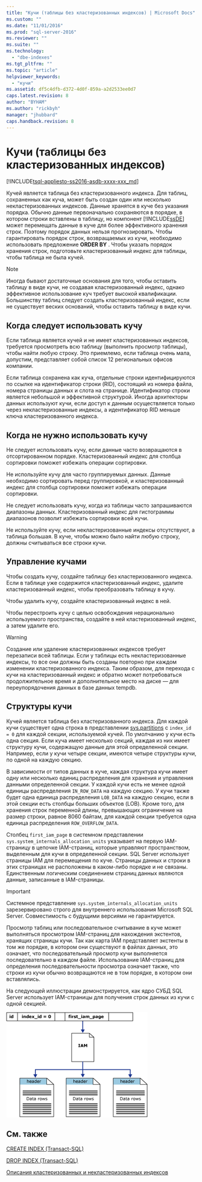 ```yaml
---
title: "Кучи (таблицы без кластеризованных индексов) | Microsoft Docs"
ms.custom: ""
ms.date: "11/01/2016"
ms.prod: "sql-server-2016"
ms.reviewer: ""
ms.suite: ""
ms.technology: 
  - "dbe-indexes"
ms.tgt_pltfrm: ""
ms.topic: "article"
helpviewer_keywords: 
  - "кучи"
ms.assetid: df5c4dfb-d372-4d0f-859a-a2d2533ee0d7
caps.latest.revision: 8
author: "BYHAM"
ms.author: "rickbyh"
manager: "jhubbard"
caps.handback.revision: 8
---
```

# Кучи (таблицы без кластеризованных индексов)
[!INCLUDE[tsql-appliesto-ss2016-asdb-xxxx-xxx_md](../../includes/tsql-appliesto-ss2016-asdb-xxxx-xxx-md.md)]

  Кучей является таблица без кластеризованного индекса. Для таблиц, сохраненных как куча, может быть создан один или несколько некластеризованных индексов. Данные хранятся в куче без указания порядка. Обычно данные первоначально сохраняются в порядке, в котором строки вставлены в таблицу, но компонент [!INCLUDE[ssDE](../../includes/ssde-md.md)] может перемещать данные в куче для более эффективного хранения строк. Поэтому порядок данных нельзя прогнозировать. Чтобы гарантировать порядок строк, возвращаемых из кучи, необходимо использовать предложение **ORDER BY** . Чтобы указать порядок хранения строк, подготовьте кластеризованный индекс для таблицы, чтобы таблица не была кучей.  
  
> [!NOTE]  
>  Иногда бывают достаточные основания для того, чтобы оставить таблицу в виде кучи, не создавая кластеризованный индекс, однако эффективное использование куч требует высокой квалификации. Большинству таблиц следует создать кластеризованный индекс, если не существует веских оснований, чтобы оставить таблицу в виде кучи.  
  
## Когда следует использовать кучу  
 Если таблица является кучей и не имеет кластеризованных индексов, требуется просмотреть всю таблицу (выполнить просмотр таблицы), чтобы найти любую строку. Это приемлемо, если таблица очень мала, допустим, представляет собой список 12 региональных офисов компании.  
  
 Если таблица сохранена как куча, отдельные строки идентифицируются по ссылке на идентификатор строки (RID), состоящий из номера файла, номера страницы данных и слота на странице. Идентификатор строки является небольшой и эффективной структурой. Иногда архитекторы данных используют кучи, если доступ к данным осуществляется только через некластеризованные индексы, а идентификатор RID меньше ключа кластеризованного индекса.  
  
## Когда не нужно использовать кучу  
 Не следует использовать кучу, если данные часто возвращаются в отсортированном порядке. Кластеризованный индекс для столбца сортировки поможет избежать операции сортировки.  
  
 Не используйте кучу для часто группируемых данных. Данные необходимо сортировать перед группировкой, и кластеризованный индекс для столбца сортировки поможет избежать операции сортировки.  
  
 Не следует использовать кучу, когда из таблицы часто запрашиваются диапазоны данных.  Кластеризованный индекс для гистограммы диапазонов позволит избежать сортировки всей кучи.  
  
 Не используйте кучу, если некластеризованные индексы отсутствуют, а таблица большая. В куче, чтобы можно было найти любую строку, должны считываться все строки кучи.  
  
## Управление кучами  
 Чтобы создать кучу, создайте таблицу без кластеризованного индекса. Если в таблице уже содержится кластеризованный индекс, удалите кластеризованный индекс, чтобы преобразовать таблицу в кучу.  
  
 Чтобы удалить кучу, создайте кластеризованный индекс в ней.  
  
 Чтобы перестроить кучу с целью освобождения нерационально используемого пространства, создайте в ней кластеризованный индекс, а затем удалите его.  
  
> [!WARNING]  
>  Создание или удаление кластеризованных индексов требует перезаписи всей таблицы. Если у таблицы есть некластеризованные индексы, то все они должны быть созданы повторно при каждом изменении кластеризованного индекса. Таким образом, для перехода с кучи на кластеризованный индекс и обратно может потребоваться продолжительное время и дополнительное место на диске — для переупорядочения данных в базе данных tempdb.  

## Структуры кучи


Кучей является таблица без кластеризованного индекса. Для каждой кучи существует одна строка в представлении [sys.partitions](../../relational-databases/system-catalog-views/sys-partitions-transact-sql.md) с `index_id = 0` для каждой секции, используемой кучей. По умолчанию у кучи есть одна секция. Если куча имеет несколько секций, каждая из них имеет структуру кучи, содержащую данные для этой определенной секции. Например, если у кучи четыре секции, имеются четыре структуры кучи, по одной на каждую секцию.

В зависимости от типов данных в куче, каждая структура кучи имеет одну или несколько единиц распределения для хранения и управления данными определенной секции. У каждой кучи есть не менее одной единицы распределения `IN_ROW_DATA` на каждую секцию. У кучи также будет одна единица распределения `LOB_DATA` на каждую секцию, если в этой секции есть столбцы больших объектов (LOB). Кроме того, для хранения строк переменной длины, превышающих ограничение на размер строки, равное 8060 байтам, для каждой секции требуется одна единица распределения `ROW_OVERFLOW_DATA`.

Столбец `first_iam_page` в системном представлении `sys.system_internals_allocation_units` указывает на первую IAM-страницу в цепочке IAM-страниц, которые управляют пространством, выделенным для кучи в определенной секции. SQL Server использует страницы IAM для перемещения по куче. Страницы данных и строки в этих страницах не расположены в каком-либо порядке и не связаны. Единственным логическим соединением страниц данных являются данные, записанные в IAM-страницы.

> [!IMPORTANT]  
> Системное представление `sys.system_internals_allocation_units` зарезервировано строго для внутреннего использования Microsoft SQL Server. Совместимость с будущими версиями не гарантируется.
 
Просмотр таблиц или последовательное считывание в куче может выполняться просмотром IAM-страниц для нахождения экстентов, хранящих страницы кучи. Так как карта IAM представляет экстенты в том же порядке, в котором они существуют в файлах данных, это означает, что последовательный просмотр кучи выполняется последовательно в каждом файле. Использование IAM-страниц для определения последовательности просмотра означает также, что строки из кучи обычно возвращаются не в том порядке, в котором они вставлялись.

На следующей иллюстрации демонстрируется, как ядро СУБД SQL Server использует IAM-страницы для получения строк данных из кучи с одной секцией. 

![куча_iam](../../relational-databases/indexes/media/iam-heap.gif)

  
## См. также  
 [CREATE INDEX (Transact-SQL)](../../t-sql/statements/create-index-transact-sql.md)  
  
 [DROP INDEX (Transact-SQL)](../../t-sql/statements/drop-index-transact-sql.md)  
  
 [Описания кластеризованных и некластеризованных индексов](../../relational-databases/indexes/clustered-and-nonclustered-indexes-described.md)  
  
  